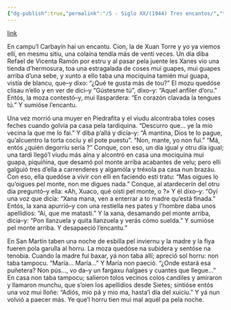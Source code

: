 ```yaml
---
{"dg-publish":true,"permalink":"/5 - Siglo XX/(1944) Tres encantos/","tags":["#Siglo_20","central","a1944","María_Josefa_Canellada","escrito","Cabranes","cuento"]}
---
```


[link](https://asturies.com/cavedaynava/tresencantos.txt)

En campu’l Carbayín hai un encantu. Cion, la de Xuan Torre y yo ya viemos ellí, en mesmu sitiu, una colaína tendía más de venti veces. Un día diba Refael de Vicenta Ramón por estru y al pasar pela juente les Xanes vio una tienda d’hermosura, toa una estragalada de coses mui guapes, mui guapes arriba d’una sebe, y xunto a ello taba una mociquina tamién mui guapa, vistía de blancu, que–y dixo: “¿Qué te gusta más de tou?” El mozu quedóse clisau n’ello y en ver de dici–y “Gústesme tú”, díxo–y: “Aquel anfiler d’oru.” Entós, la moza contestó–y, mui llaspardera: “En corazón clavada la tengues tú.” Y sumióse l’encantu.

Una vez morrió una muyer en Piedrafita y el viudu alcontraba toles  coses feches cuando golvía pa casa pela tardiquina. “Descurro que... ye la mio vecina la que me lo fai.” Y diba p’allá y dicía–y: “Á mantina, Dios te lo pague, qu’alcuentro la torta cocíu y el pote puestu”. “Non, mante, yo non fui.” “Má, entós ¿quién degorriu sería ?” Conque, con eso, un día igual y otru día igual; una tardi llegó’l viudu más aína y alcontró en casa una mociquina mui guapa, piquiñina, que desamó pol monte arriba acabantes de velu; pero elli galguió tres d’ella a carrenderes y algamóla y tréxola pa casa nun brazáu. Con eso, ella quedóse a vivir con elli en faciendo esti tratu: “Mas oigues lo qu’oigues pel  monte, non me digues nada.” 
Conque, al atardecerín del otru día preguntó–y ella: «Ah, Xuaco, qué oísti pel monte, o ?» Y él díxo–y: “Oyí una voz que dicía: “Xana mana, ven a enterrar a to madre qu’está finada.” Entós, la xana apurrió–y con una restiella nes pates y l’hombre daba unos apellidíos: “Ai, que me matasti.” Y la xana, desamando pel monte arriba, dicía–y: “Pon llanzuela y quita llanzuela y verás cómo suelda.” Y sumióse pel monte arriba. Y desapaeció l’encantu.”

En San Martín taben una noche de esbilla pel inviernu y la madre y la fiya fueren pola garulla al horru. La moza quedóse na subidera y sentóse na tenobia. Cuando la madre fui baxar, yá non taba allí; apreció sol horru: non taba tampocu. “María... María...” Y María non paeció. “¿Onde estará esa puñetera? Non pús..., vo da–y un fargaxu ñalgaes y cuantes que llegue...” En casa non taba tampocu; salieron tolos vecinos colos candiles y amiraron y llamaron munchu, que s’oien los apellidíos desde Sietes; sintióse entós una voz mui lloñe: “Adiós, mio pá y mio ma, hasta’l día del xuiciu.” Y yá nun volvió a paecer más. Ye que’l horru tien mui mal aquél pa pela noche.